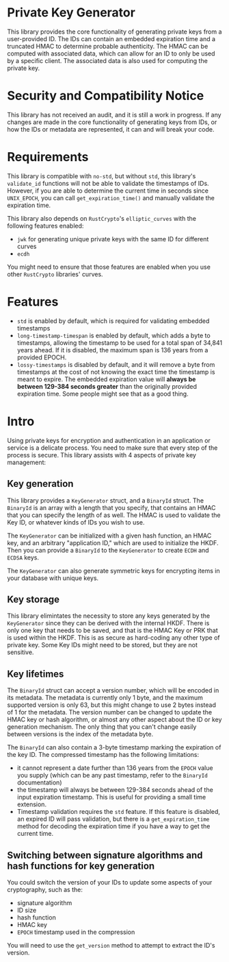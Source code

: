 # Private Key Generator

This library provides the core functionality of generating private keys from a user-provided ID. The IDs can contain an embedded expiration time and a truncated HMAC to determine probable authenticity. The HMAC can be computed with associated data, which can allow for an ID to only be used by a specific client. The associated data is also used for computing the private key.

# Security and Compatibility Notice

This library has not received an audit, and it is still a work in progress. If any changes are made in the core functionality of generating keys from IDs, or how the IDs or metadata are represented, it can and will break your code.

# Requirements
This library is compatible with `no-std`, but without `std`, this library's `validate_id` functions will not be able to validate the timestamps of IDs. However, if you are able to determine the current time in seconds since `UNIX_EPOCH`, you can call `get_expiration_time()` and manually validate the expiration time.

This library also depends on `RustCrypto`'s `elliptic_curves` with the following features enabled:
* `jwk` for generating unique private keys with the same ID for different curves
* `ecdh`

You might need to ensure that those features are enabled when you use other `RustCrypto` libraries' curves.

# Features

* `std` is enabled by default, which is required for validating embedded timestamps
* `long-timestamp-timespan` is enabled by default, which adds a byte to timestamps, allowing the timestamp to be used for a total span of 34,841 years ahead. If it is disabled, the maximum span is 136 years from a provided EPOCH.
* `lossy-timestamps` is disabled by default, and it will remove a byte from timestamps at the cost of not knowing the exact time the timestamp is meant to expire. The embedded expiration value will **always be between 129-384 seconds greater** than the originally provided expiration time. Some people might see that as a good thing.

# Intro

Using private keys for encryption and authentication in an application or service is a delicate process. You need to make sure that every step of the process is secure. This library assists with 4 aspects of private key management:

## Key generation

This library provides a `KeyGenerator` struct, and a `BinaryId` struct. The `BinaryId` is an array with a length that you specify, that contains an HMAC that you can specify the length of as well. The HMAC is used to validate the Key ID, or whatever kinds of IDs you wish to use.

The `KeyGenerator` can be initialized with a given hash function, an HMAC key, and an arbitrary "application ID," which are used to initialize the HKDF. Then you can provide a `BinaryId` to the `KeyGenerator` to create `ECDH` and `ECDSA` keys.

The `KeyGenerator` can also generate symmetric keys for encrypting items in your database with unique keys.

## Key storage

This library elimintates the necessity to store any keys generated by the `KeyGenerator` since they can be derived with the internal HKDF. There is only one key that needs to be saved, and that is the HMAC Key or PRK that is used within the HKDF. This is as secure as hard-coding any other type of private key. Some Key IDs might need to be stored, but they are not sensitive. 

## Key lifetimes

The `BinaryId` struct can accept a version number, which will be encoded in its metadata. The metadata is currently only 1 byte, and the maximum supported version is only 63, but this might change to use 2 bytes instead of 1 for the metadata. The version number can be changed to update the HMAC key or hash algorithm, or almost any other aspect about the ID or key generation mechanism. The only thing that you can't change easily between versions is the index of the metadata byte.

The `BinaryId` can also contain a 3-byte timestamp marking the expiration of the key ID. The compressed timestamp has the following limitations:
* it cannot represent a date further than 136 years from the `EPOCH` value you supply (which can be any past timestamp, refer to the `BinaryId` documentation)
* the timestamp will always be between 129-384 seconds ahead of the input expiration timestamp. This is useful for providing a small time extension.
* Timestamp validation requires the `std` feature. If this feature is disabled, an expired ID will pass validation, but there is a `get_expiration_time` method for decoding the expiration time if you have a way to get the current time.

## Switching between signature algorithms and hash functions for key generation

You could switch the version of your IDs to update some aspects of your cryptography, such as the:
* signature algorithm
* ID size
* hash function
* HMAC key
* `EPOCH` timestamp used in the compression

You will need to use the `get_version` method to attempt to extract the ID's version.